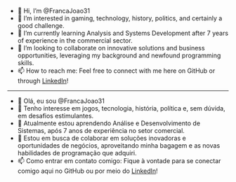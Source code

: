 - 👋 Hi, I’m @FrancaJoao31
- 👀 I’m interested in gaming, technology, history, politics, and certainly a good challenge.
- 🌱 I’m currently learning Analysis and Systems Development after 7 years of experience in the commercial sector.
- 💞️ I’m looking to collaborate on innovative solutions and business opportunities, leveraging my background and newfound programming skills.
- 📫 How to reach me: Feel free to connect with me here on GitHub or through [LinkedIn](https://www.linkedin.com/in/joao-franca/)!
----------------------------------------------------------------------------------------------------------------------------------------------------------------------------
- 👋 Olá, eu sou @FrancaJoao31
- 👀 Tenho interesse em jogos, tecnologia, história, política e, sem dúvida, em desafios estimulantes.
- 🌱 Atualmente estou aprendendo Análise e Desenvolvimento de Sistemas, após 7 anos de experiência no setor comercial.
- 💞️ Estou em busca de colaborar em soluções inovadoras e oportunidades de negócios, aproveitando minha bagagem e as novas habilidades de programação que adquiri.
- 📫 Como entrar em contato comigo: Fique à vontade para se conectar comigo aqui no GitHub ou por meio do [LinkedIn](https://www.linkedin.com/in/joao-franca/)!
